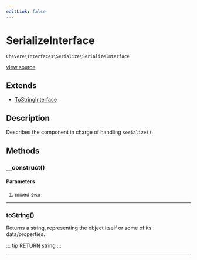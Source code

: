 ```yaml
---
editLink: false
---
```


# SerializeInterface

`Chevere\Interfaces\Serialize\SerializeInterface`

[view source](https://github.com/chevere/chevere/blob/master/Serialize/SerializeInterface.php)

## Extends

- [ToStringInterface](../Common/ToStringInterface.md)

## Description

Describes the component in charge of handling `serialize()`.

## Methods

### __construct()

#### Parameters

1. mixed `$var`

---

### toString()

Returns a string, representing the object itself or some of its data/properties.

::: tip RETURN
string
:::

---
